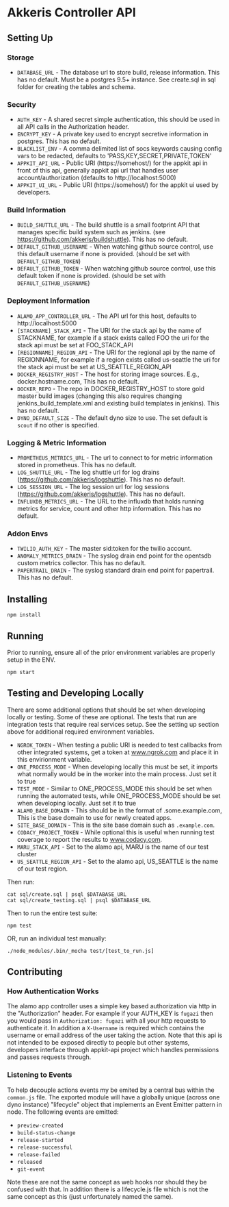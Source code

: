# Akkeris Controller API #

## Setting Up ##

### Storage 
* `DATABASE_URL` - The database url to store build, release information.  This has no default.  Must be a postgres 9.5+ instance. See create.sql in sql folder for creating the tables and schema.

### Security
* `AUTH_KEY` - A shared secret simple authentication, this should be used in all API calls in the Authorization header.
* `ENCRYPT_KEY` - A private key used to encrypt secretive information in postgres.  This has no default.
* `BLACKLIST_ENV` - A comma delimited list of socs keywords causing config vars to be redacted, defaults to 'PASS,KEY,SECRET,PRIVATE,TOKEN'
* `APPKIT_API_URL` - Public URI (https://somehost/) for the appkit api in front of this api, generally appkit api url that handles user account/authorization (defaults to http://localhost:5000)
* `APPKIT_UI_URL` - Public URI (https://somehost/) for the appkit ui used by developers.

### Build Information
* `BUILD_SHUTTLE_URL` - The build shuttle is a small footprint API that manages specific build system such as jenkins. (see https://github.com/akkeris/buildshuttle).  This has no default.
* `DEFAULT_GITHUB_USERNAME` - When watching github source control, use this default username if none is provided.  (should be set with `DEFAULT_GITHUB_TOKEN`)
* `DEFAULT_GITHUB_TOKEN` - When watching github source control, use this default token if none is provided. (should be set with `DEFAULT_GITHUB_USERNAME`)

### Deployment Information
* `ALAMO_APP_CONTROLLER_URL` - The API url for this host, defaults to http://localhost:5000
* `[STACKNAME]_STACK_API` - The URI for the stack api by the name of STACKNAME, for example if a stack exists called FOO the uri for the stack api must be set at FOO_STACK_API
* `[REGIONNAME]_REGION_API` - The URI for the regional api by the name of REGIONNAME, for example if a region exists called us-seattle the uri for the stack api must be set at US_SEATTLE_REGION_API
* `DOCKER_REGISTRY_HOST` - The host for storing image sources. E.g., docker.hostname.com, This has no default.
* `DOCKER_REPO` - The repo in DOCKER_REGISTRY_HOST to store gold master build images (changing this also requires changing jenkins_build_template.xml and existing build templates in jenkins). This has no default.
* `DYNO_DEFAULT_SIZE` - The default dyno size to use. The set default is `scout` if no other is specified.

### Logging & Metric Information
* `PROMETHEUS_METRICS_URL` - The url to connect to for metric information stored in prometheus. This has no default.
* `LOG_SHUTTLE_URL` - The log shuttle url for log drains (https://github.com/akkeris/logshuttle). This has no default.
* `LOG_SESSION_URL` - The log session url for log sessions (https://github.com/akkeris/logshuttle). This has no default.
* `INFLUXDB_METRICS_URL` - The URL to the influxdb that holds running metrics for service, count and other http information. This has no default.

### Addon Envs
* `TWILIO_AUTH_KEY` - The master sid:token for the twilio account.
* `ANOMALY_METRICS_DRAIN` - The syslog drain end point for the opentsdb custom metrics collector. This has no default.
* `PAPERTRAIL_DRAIN` - The syslog standard drain end point for papertrail.  This has no default.

## Installing ##

```
npm install
```

## Running ##

Prior to running, ensure all of the prior environment variables are properly setup in the ENV.

```
npm start
```

## Testing and Developing Locally ##

There are some additional options that should be set when developing locally or testing.  Some of these are optional. 
The tests that run are integration tests that require real services setup. See the setting up section above for additional required environment variables.

* `NGROK_TOKEN` - When testing a public URI is needed to test callbacks from other integrated systems, get a token at www.ngrok.com and place it in this envirionment variable.
* `ONE_PROCESS_MODE` - When developing locally this must be set, it imports what normally would be in the worker into the main process. Just set it to true
* `TEST_MODE` - Similar to ONE_PROCESS_MODE this should be set when running the automated tests, while ONE_PROCESS_MODE should be set when developing locally.  Just set it to true
* `ALAMO_BASE_DOMAIN` - This should be in the format of .some.example.com, This is the base domain to use for newly created apps.
* `SITE_BASE_DOMAIN` - This is the site base domain such as `.example.com`.
* `CODACY_PROJECT_TOKEN` - While optional this is useful when running test coverage to report the results to www.codacy.com. 
* `MARU_STACK_API` - Set to the alamo api, MARU is the name of our test cluster
* `US_SEATTLE_REGION_API` - Set to the alamo api, US_SEATTLE is the name of our test region.

Then run:

```
cat sql/create.sql | psql $DATABASE_URL
cat sql/create_testing.sql | psql $DATABASE_URL
```

Then to run the entire test suite:

```
npm test
```

OR, run an individual test manually:

```
./node_modules/.bin/_mocha test/[test_to_run.js]
```


## Contributing ##

### How Authentication Works ###

The alamo app controller uses a simple key based authorization via http in the "Authorization" header.  For example if your AUTH_KEY is `fugazi` then you would pass in `Authorization: fugazi` with all your http requests to authenticate it.  In addition a `X-Username` is required which contains the username or email address of the user taking the action. Note that this api is not intended to be exposed directly to people but other systems, developers interface through appkit-api project which handles permissions and passes requests through.

### Listening to Events ###

To help decouple actions events my be emited by a central bus within the `common.js` file.  The exported module will have a globally unique (across one dyno instance) "lifecycle" object that implements an Event Emitter pattern in node.  The following events are emitted:

* `preview-created`
* `build-status-change`
* `release-started`
* `release-successful`
* `release-failed`
* `released`
* `git-event`

Note these are not the same concept as web hooks nor should they be confused with that.  In addition there is a lifecycle.js file which is not the same concept as this (just unfortunately named the same).

